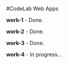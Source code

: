 #CodeLab Web Apps

**work-1** - Done. 

**work-2** - Done.

**work-3** - Done.

**work-4** - In progress...